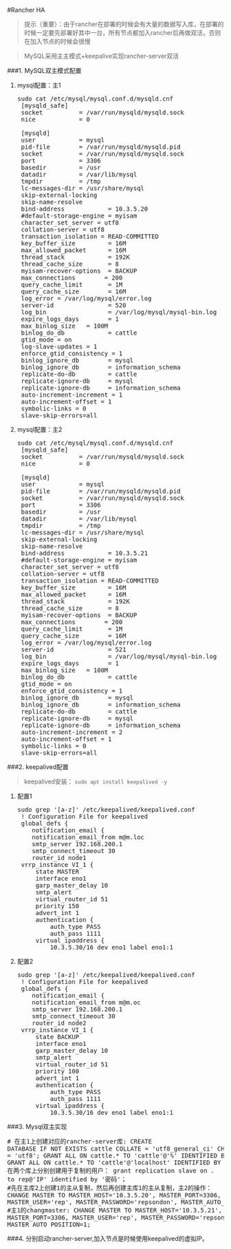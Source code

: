 #Rancher HA

>提示（重要）：由于rancher在部署的时候会有大量的数据写入库，在部署的时候一定要先部署好其中一台，所有节点都加入rancher后再做双活，否则在加入节点的时候会很慢
	
> MySQL采用主主模式+keepalive实现rancher-server双活

###1. MySQL双主模式配置
1. mysql配置：主1
	<pre>sudo cat /etc/mysql/mysql.conf.d/mysqld.cnf
	[mysqld_safe]
	socket          = /var/run/mysqld/mysqld.sock
	nice            = 0
	
	[mysqld]
	user            = mysql
	pid-file        = /var/run/mysqld/mysqld.pid
	socket          = /var/run/mysqld/mysqld.sock
	port            = 3306
	basedir         = /usr
	datadir         = /var/lib/mysql
	tmpdir          = /tmp
	lc-messages-dir = /usr/share/mysql
	skip-external-locking
	skip-name-resolve
	bind-address            = 10.3.5.20
	#default-storage-engine = myisam
	character_set_server = utf8
	collation-server = utf8
	transaction_isolation = READ-COMMITTED
	key_buffer_size         = 16M
	max_allowed_packet      = 16M
	thread_stack            = 192K
	thread_cache_size       = 8
	myisam-recover-options  = BACKUP
	max_connections        = 200
	query_cache_limit       = 1M
	query_cache_size        = 16M
	log_error = /var/log/mysql/error.log
	server-id               = 520
	log_bin                 = /var/log/mysql/mysql-bin.log
	expire_logs_days        = 1
	max_binlog_size   = 100M
	binlog_do_db            = cattle
	gtid_mode = on
	log-slave-updates = 1
	enforce_gtid_consistency = 1
	binlog_ignore_db        = mysql
	binlog_ignore_db        = information_schema
	replicate-do-db         = cattle
	replicate-ignore-db     = mysql
	replicate-ignore-db     = information_schema
	auto-increment-increment = 1 
	auto-increment-offset = 1
	symbolic-links = 0
	slave-skip-errors=all</pre>
2. mysql配置：主2
	<pre>sudo cat /etc/mysql/mysql.conf.d/mysqld.cnf
	[mysqld_safe]
	socket          = /var/run/mysqld/mysqld.sock
	nice            = 0
	
	[mysqld]
	user            = mysql
	pid-file        = /var/run/mysqld/mysqld.pid
	socket          = /var/run/mysqld/mysqld.sock
	port            = 3306
	basedir         = /usr
	datadir         = /var/lib/mysql
	tmpdir          = /tmp
	lc-messages-dir = /usr/share/mysql
	skip-external-locking
	skip-name-resolve
	bind-address            = 10.3.5.21
	#default-storage-engine = myisam
	character_set_server = utf8
	collation-server = utf8
	transaction_isolation = READ-COMMITTED
	key_buffer_size         = 16M
	max_allowed_packet      = 16M
	thread_stack            = 192K
	thread_cache_size       = 8
	myisam-recover-options  = BACKUP
	max_connections        = 200
	query_cache_limit       = 1M
	query_cache_size        = 16M
	log_error = /var/log/mysql/error.log
	server-id               = 521
	log_bin                 = /var/log/mysql/mysql-bin.log
	expire_logs_days        = 1
	max_binlog_size   = 100M
	binlog_do_db            = cattle
	gtid_mode = on
	enforce_gtid_consistency = 1
	binlog_ignore_db        = mysql
	binlog_ignore_db        = information_schema
	replicate-do-db         = cattle
	replicate-ignore-db     = mysql
	replicate-ignore-db     = information_schema
	auto-increment-increment = 2 
	auto-increment-offset = 1
	symbolic-links = 0
	slave-skip-errors=all</pre>
###2. keepalived配置

>keepalived安装： `sudo apt install keepalived -y`

1. 配置1
	<pre>sudo grep '[a-z]' /etc/keepalived/keepalived.conf 
	! Configuration File for keepalived
	global_defs {
	   notification_email {
	   notification_email_from m@m.loc
	   smtp_server 192.168.200.1
	   smtp_connect_timeout 30
	   router_id node1
	vrrp_instance VI_1 {
	    state MASTER
	    interface eno1
	    garp_master_delay 10
	    smtp_alert
	    virtual_router_id 51
	    priority 150
	    advert_int 1
	    authentication {
	        auth_type PASS
	        auth_pass 1111
	    virtual_ipaddress {
	        10.3.5.30/16 dev eno1 label eno1:1</pre>
2. 配置2
	<pre>sudo grep '[a-z]' /etc/keepalived/keepalived.conf 
	! Configuration File for keepalived
	global_defs {
	   notification_email {
	   notification_email_from m@m.oc
	   smtp_server 192.168.200.1
	   smtp_connect_timeout 30
	   router_id node2
	vrrp_instance VI_1 {
	    state BACKUP
	    interface eno1
	    garp_master_delay 10
	    smtp_alert
	    virtual_router_id 51
	    priority 100
	    advert_int 1
	    authentication {
	        auth_type PASS
	        auth_pass 1111
	    virtual_ipaddress {
	        10.3.5.30/16 dev eno1 label eno1:1</pre>
###3. Mysql双主实现
	<pre># 在主1上创建对应的rancher-server库:
	CREATE DATABASE IF NOT EXISTS cattle COLLATE = 'utf8_general_ci' CHARACTER SET = 'utf8';
	GRANT ALL ON cattle.* TO 'cattle'@'%' IDENTIFIED BY 'cattle';
	GRANT ALL ON cattle.* TO 'cattle'@'localhost' IDENTIFIED BY 'cattle';
	# 在两个库上分别创建用于复制的用户：
	grant replication slave on *.* to rep@'IP' identified by '密码'；
	#先在主库2上创建1的主从复制，然后再创建主库1的主从复制，主2的操作：
	CHANGE MASTER TO
	MASTER_HOST='10.3.5.20',
	MASTER_PORT=3306,
	MASTER_USER='rep',
	MASTER_PASSWORD='repsondon',
	MASTER_AUTO_POSITION=1;
	#主1的changmaster:
	CHANGE MASTER TO
	MASTER_HOST='10.3.5.21',
	MASTER_PORT=3306,
	MASTER_USER='rep',
	MASTER_PASSWORD='repsondon',
	MASTER_AUTO_POSITION=1;</pre>
###4. 分别启动rancher-server,加入节点是时候使用keepalived的虚拟IP。